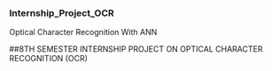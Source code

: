 ### Internship_Project_OCR
Optical Character Recognition  With ANN

##8TH SEMESTER INTERNSHIP PROJECT ON OPTICAL CHARACTER RECOGNITION (OCR)
